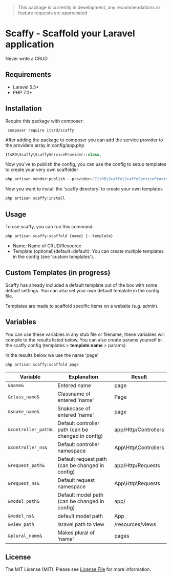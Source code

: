 > This package is currently in development, any recommendations or feature requests are appreciated

# Scaffy - Scaffold your Laravel application
Never write a CRUD

## Requirements
- Laravel 5.5+
- PHP 7.0+


## Installation
Require this package with composer:

```
 composer require itsrd/scaffy 
 ```

After adding the package to composer you can add the service provider to the providers array in config/app.php

```php
ItsRD\Scaffy\ScaffyServiceProvider::class,
```

Now you've to publish the config, you can use the config to setup templates to create your very own scaffolder

```php
php artisan vendor:publish --provider="ItsRD\Scaffy\ScaffyServiceProvider"
```

Now you want to install the 'scaffy directory' to create your own templates

```php
php artisan scaffy:install
```

## Usage
To use scaffy, you can run this command:

```php
php artisan scaffy:scaffold {name} {--template}
```
- Name: Name of CRUD/Resource
- Template (optional)(default=default): You can create multiple templates in the config (see 'custom templates').

## Custom Templates (in progress)
Scaffy has already included a default template out of the box with some default settings. You can also set your own default template in the config file.

Templates are made to scaffold specific items on a website (e.g. admin). 

## Variables
You can use these variables in any stub file or filename, 
these variables will compile to the results listed below. 
You can also create params yourself in the scaffy config (templates > **template name** > params) 

In the results below we use the name 'page' 
```
php artisan scaffy:scaffold page
```

Variable | Explanation | Result 
------------ | ------------- | -------------
`&name&` | Entered name | page
`&class_name&` | Classname of entered 'name' | Page
`&snake_name&` | Snakecase of entered 'name' | page
`&controller_path&` | Default controller path (can be changed in config) | app/Http/Controllers
`&controller_ns&` | Default controller namespace | App\Http\Controllers
`&request_path&` | Default request path (can be changed in config) | app/Http/Requests
`&request_ns&` | Default request namespace | App\Http\Requests
`&model_path&` | Default model path (can be changed in config) | app/
`&model_ns&` | default model path | App
`&view_path` | laravel path to view | /resources/views
`&plural_name&` | Makes plural of 'name' | pages

## License
The MIT License (MIT). Please see [License File](https://github.com/ItsRD/scaffy/blob/master/LICENSE.md) for more information.
